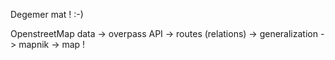 Degemer mat ! :-)

OpenstreetMap data -> overpass API -> routes (relations) -> generalization -> mapnik -> map !
